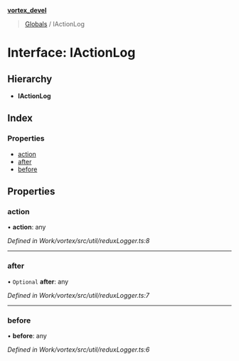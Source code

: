 **[vortex_devel](../README.md)**

> [Globals](../globals.md) / IActionLog

# Interface: IActionLog

## Hierarchy

* **IActionLog**

## Index

### Properties

* [action](iactionlog.md#action)
* [after](iactionlog.md#after)
* [before](iactionlog.md#before)

## Properties

### action

•  **action**: any

*Defined in Work/vortex/src/util/reduxLogger.ts:8*

___

### after

• `Optional` **after**: any

*Defined in Work/vortex/src/util/reduxLogger.ts:7*

___

### before

•  **before**: any

*Defined in Work/vortex/src/util/reduxLogger.ts:6*
